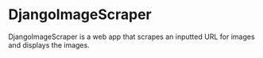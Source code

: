# DjangoImageScraper
DjangoImageScraper is a web app that scrapes an inputted URL for images and displays the images.
